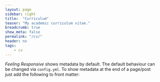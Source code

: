 ```yaml
---
layout: page
sidebar: right
title:  "Curriculum"
teaser: "My academic curriculum vitae."
breadcrumb: true
show_meta: false
permalink: "/cv/"
header: no
tags:
    - cv
---
```

*Feeling Responsive* shows metadata by default. The default behaviour can be changed via `config.yml`. To show metadata at the end of a page/post just add the following to front matter:

